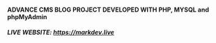 #### ADVANCE CMS BLOG PROJECT DEVELOPED WITH PHP, MYSQL and phpMyAdmin

##### LIVE WEBSITE: https://markdev.live

